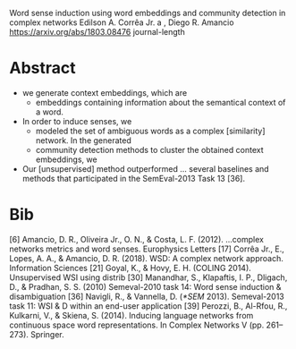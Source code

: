 Word sense induction using word embeddings and community
detection in complex networks
Edilson A. Corrêa Jr. a , Diego R. Amancio
https://arxiv.org/abs/1803.08476
journal-length

# Abstract

* we generate context embeddings, which are
  * embeddings containing information about the semantical context of a word.
* In order to induce senses, we
  * modeled the set of ambiguous words as a complex [similarity] network. In the generated
  * community detection methods to cluster the obtained context embeddings, we
* Our [unsupervised] method outperformed ... several baselines and methods that
  participated in the SemEval-2013 Task 13 [36].

# Bib

[6] Amancio, D. R., Oliveira Jr., O. N., & Costa, L. F. (2012).
  ...complex networks metrics and word senses. Europhysics Letters
[17] Corrêa Jr., E., Lopes, A. A., & Amancio, D. R. (2018).
  WSD: A complex network approach. Information Sciences
[21] Goyal, K., & Hovy, E. H. (COLING 2014). Unsupervised WSI using distrib
[30] Manandhar, S., Klapaftis, I. P., Dligach, D., & Pradhan, S. S. (2010)
  Semeval-2010 task 14: Word sense induction & disambiguation
[36] Navigli, R., & Vannella, D. (_*SEM_ 2013).
  Semeval-2013 task 11: WSI & D within an end-user application
[39] Perozzi, B., Al-Rfou, R., Kulkarni, V., & Skiena, S. (2014).
  Inducing language networks from continuous space word representations.
  In Complex Networks V (pp. 261–273). Springer.
